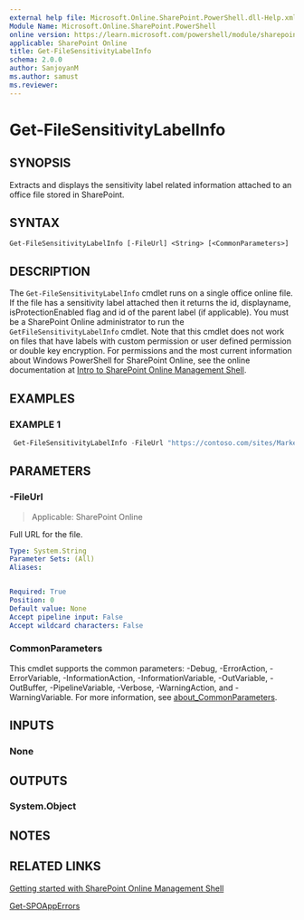 ```yaml
---
external help file: Microsoft.Online.SharePoint.PowerShell.dll-Help.xml
Module Name: Microsoft.Online.SharePoint.PowerShell
online version: https://learn.microsoft.com/powershell/module/sharepoint-online/Get-FileSensitivityLabelInfo
applicable: SharePoint Online
title: Get-FileSensitivityLabelInfo
schema: 2.0.0
author: SanjoyanM
ms.author: samust
ms.reviewer:
---
```


# Get-FileSensitivityLabelInfo

## SYNOPSIS

Extracts and displays the sensitivity label related information attached to an office file stored in SharePoint.

## SYNTAX

```
Get-FileSensitivityLabelInfo [-FileUrl] <String> [<CommonParameters>]
```

## DESCRIPTION

The `Get-FileSensitivityLabelInfo` cmdlet runs on a single office online file. If the file has a sensitivity label attached then it returns the id, displayname, isProtectionEnabled flag and id of the parent label (if applicable). You must be a SharePoint Online administrator to run the `GetFileSensitivityLabelInfo` cmdlet. Note that this cmdlet does not work on files that have labels with custom permission or user defined permission or double key encryption.
For permissions and the most current information about Windows PowerShell for SharePoint Online, see the online documentation at [Intro to SharePoint Online Management Shell](/powershell/sharepoint/sharepoint-online/introduction-sharepoint-online-management-shell).

## EXAMPLES

### EXAMPLE 1

```powershell
 Get-FileSensitivityLabelInfo -FileUrl "https://contoso.com/sites/Marketing/Shared Documents/Doc1.docx"
```

## PARAMETERS

### -FileUrl

> Applicable: SharePoint Online

Full URL for the file.

```yaml
Type: System.String
Parameter Sets: (All)
Aliases:


Required: True
Position: 0
Default value: None
Accept pipeline input: False
Accept wildcard characters: False
```

### CommonParameters
This cmdlet supports the common parameters: -Debug, -ErrorAction, -ErrorVariable, -InformationAction, -InformationVariable, -OutVariable, -OutBuffer, -PipelineVariable, -Verbose, -WarningAction, and -WarningVariable. For more information, see [about_CommonParameters](https://go.microsoft.com/fwlink/?LinkID=113216).

## INPUTS

### None

## OUTPUTS

### System.Object

## NOTES

## RELATED LINKS

[Getting started with SharePoint Online Management Shell](/powershell/sharepoint/sharepoint-online/connect-sharepoint-online)

[Get-SPOAppErrors](Get-SPOAppErrors.md)

